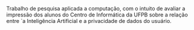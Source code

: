 Trabalho de pesquisa aplicada a computação, com o intuito de avaliar a impressão dos alunos do Centro de Informática da UFPB sobre a relação entre `a Inteligência Artificial e a privacidade de dados do usuário.
